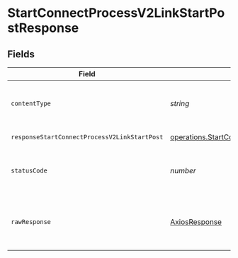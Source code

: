 # StartConnectProcessV2LinkStartPostResponse


## Fields

| Field                                                                                                                                                                                                     | Type                                                                                                                                                                                                      | Required                                                                                                                                                                                                  | Description                                                                                                                                                                                               |
| --------------------------------------------------------------------------------------------------------------------------------------------------------------------------------------------------------- | --------------------------------------------------------------------------------------------------------------------------------------------------------------------------------------------------------- | --------------------------------------------------------------------------------------------------------------------------------------------------------------------------------------------------------- | --------------------------------------------------------------------------------------------------------------------------------------------------------------------------------------------------------- |
| `contentType`                                                                                                                                                                                             | *string*                                                                                                                                                                                                  | :heavy_check_mark:                                                                                                                                                                                        | HTTP response content type for this operation                                                                                                                                                             |
| `responseStartConnectProcessV2LinkStartPost`                                                                                                                                                              | [operations.StartConnectProcessV2LinkStartPostResponseStartConnectProcessV2LinkStartPost](../../../sdk/models/operations/startconnectprocessv2linkstartpostresponsestartconnectprocessv2linkstartpost.md) | :heavy_minus_sign:                                                                                                                                                                                        | Successful Response                                                                                                                                                                                       |
| `statusCode`                                                                                                                                                                                              | *number*                                                                                                                                                                                                  | :heavy_check_mark:                                                                                                                                                                                        | HTTP response status code for this operation                                                                                                                                                              |
| `rawResponse`                                                                                                                                                                                             | [AxiosResponse](https://axios-http.com/docs/res_schema)                                                                                                                                                   | :heavy_minus_sign:                                                                                                                                                                                        | Raw HTTP response; suitable for custom response parsing                                                                                                                                                   |